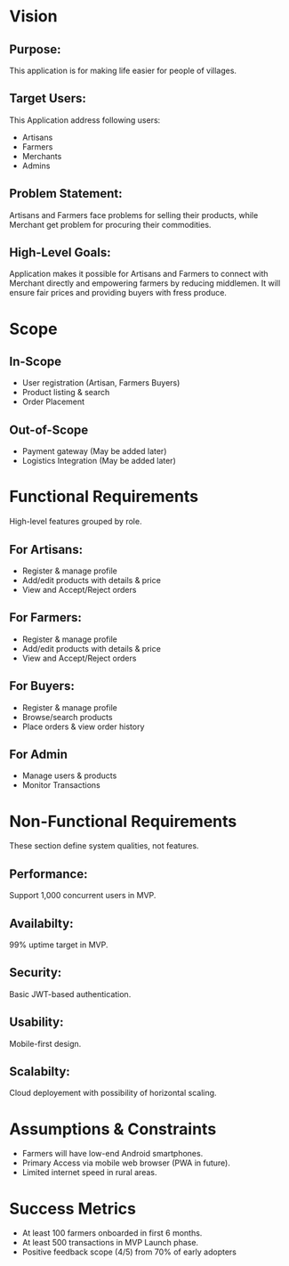 # Vision

## Purpose:
This application is for making life easier for people of villages.

## Target Users:
This Application address following users:
- Artisans
- Farmers
- Merchants
- Admins

## Problem Statement:
Artisans and Farmers face problems for selling their products, while Merchant get problem for procuring their commodities.

## High-Level Goals:
Application makes it possible for Artisans and Farmers to connect with Merchant directly and empowering farmers by reducing middlemen. It will ensure fair prices and providing buyers with fress produce.

# Scope
## In-Scope
* User registration (Artisan, Farmers Buyers)
* Product listing & search
* Order Placement

## Out-of-Scope
* Payment gateway (May be added later)
* Logistics Integration (May be added later)
  
# Functional Requirements
High-level features grouped by role.

## For Artisans:
* Register & manage profile
* Add/edit products with details & price
* View and Accept/Reject orders
  
## For Farmers:
* Register & manage profile
* Add/edit products with details & price
* View and Accept/Reject orders

## For Buyers:
* Register & manage profile
* Browse/search products
* Place orders & view order history

## For Admin
* Manage users & products
* Monitor Transactions

# Non-Functional Requirements
These section define system qualities, not features.

## Performance:
Support 1,000 concurrent users in MVP.

## Availabilty:
99% uptime target in MVP.

## Security:
Basic JWT-based authentication.

## Usability:
Mobile-first design.

## Scalabilty:
Cloud deployement with possibility of horizontal scaling.

# Assumptions & Constraints
* Farmers will have low-end Android smartphones.
* Primary Access via mobile web browser (PWA in future).
* Limited internet speed in rural areas.

# Success Metrics
* At least 100 farmers onboarded in first 6 months.
* At least 500 transactions in MVP Launch phase.
* Positive feedback scope (4/5) from 70% of early adopters
